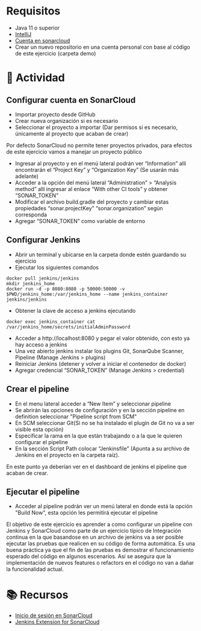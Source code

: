 # Requisitos

- Java 11 o superior
- [IntelliJ](https://www.jetbrains.com/idea/download)
- [Cuenta en sonarcloud](https://sonarcloud.io/)
- Crear un nuevo repositorio en una cuenta personal con base al código de este ejercicio (carpeta demo)

# :pencil: Actividad

## Configurar cuenta en SonarCloud

- Importar proyecto desde GitHub
- Crear nueva organización si es necesario
- Seleccionar el proyecto a importar (Dar permisos si es necesario, únicamente al proyecto que acaban de crear)

Por defecto SonarCloud no permite tener proyectos privados, para efectos de este ejercicio vamos a manejar un proyecto público

- Ingresar al proyecto y en el menú lateral podrán ver “Information” allí encontrarán el “Project Key” y “Organization Key” (Se usarán más adelante)
- Acceder a la opción del menú lateral “Administration” > “Analysis method” allí ingresar al enlace “With other CI tools” y obtener “SONAR_TOKEN”
- Modificar el archivo build.gradle del proyecto y cambiar estas propiedades “sonar.projectKey” “sonar.organization” según corresponda
- Agregar “SONAR_TOKEN” como variable de entorno

## Configurar Jenkins

- Abrir un terminal y ubicarse en la carpeta donde estén guardando su ejercicio
- Ejecutar los siguientes comandos

```
docker pull jenkins/jenkins
mkdir jenkins_home
docker run -d -p 8080:8080 -p 50000:50000 -v $PWD/jenkins_home:/var/jenkins_home --name jenkins_container jenkins/jenkins
```

- Obtener la clave de acceso a jenkins ejecutando

```
docker exec jenkins_container cat /var/jenkins_home/secrets/initialAdminPassword
```

- Acceder a http://localhost:8080 y pegar el valor obtenido, con esto ya hay acceso a jenkins
- Una vez abierto jenkins instalar los plugins Git, SonarQube Scanner, Pipeline (Manage Jenkins > plugins)
- Reiniciar Jenkins (detener y volver a iniciar el contenedor de docker)
- Agregar credencial “SONAR_TOKEN” (Manage Jenkins > credential)

## Crear el pipeline

- En el menu lateral acceder a “New Item” y seleccionar pipeline
- Se abrirán las opciones de configuración y en la sección pipeline en definition seleccionar "Pipeline script from SCM"
- En SCM seleccionar Git(Si no se ha instalado el plugin de Git no va a ser visible esta opción)
- Especificar la rama en la que están trabajando o a la que le quieren configurar el pipeline
- En la sección Script Path colocar “Jenkinsfile” (Apunta a su archivo de Jenkins en el proyecto en la carpeta raíz).

En este punto ya deberían ver en el dashboard de jenkins el pipeline que acaban de crear.

## Ejecutar el pipeline

- Acceder al pipeline podrán ver un menú lateral en donde está la opción "Build Now", esta opción les permitirá ejecutar el pipeline

El objetivo de este ejercicio es aprender a como configurar un pipeline con Jenkins y SonarCloud como parte de un ejercicio típico de Integración continua en la que basandose en un archivo de jenkins va a ser posible ejecutar las pruebas que realicen en su código de forma automática. Es una buena práctica ya que el fin de las pruebas es demostrar el funcionamiento esperado del código en algunos escenarios. Así se asegura que la implementación de nuevos features o refactors en el código no van a dañar la funcionalidad actual.

# :books: Recursos

- [Inicio de sesión en SonarCloud](https://www.sonarsource.com/products/sonarcloud/signup/)
- [Jenkins Extension for SonarCloud](https://docs.sonarcloud.io/advanced-setup/ci-based-analysis/jenkins-extension-for-sonarcloud/)
